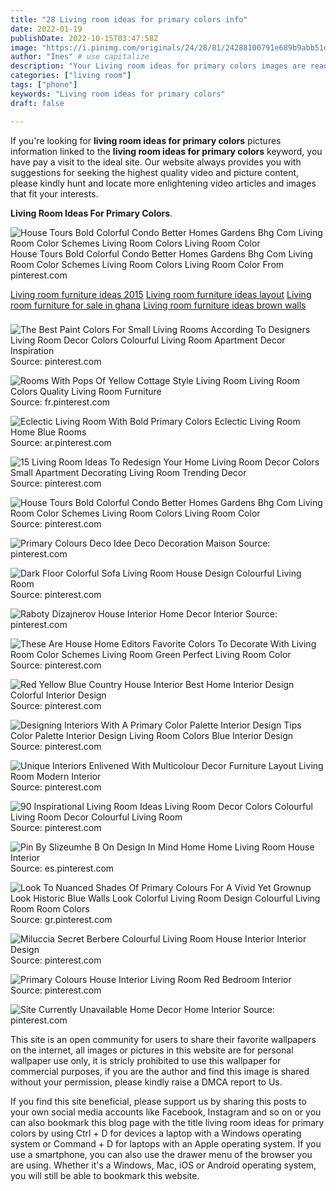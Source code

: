 ```yaml
---
title: "28 Living room ideas for primary colors info"
date: 2022-01-19
publishDate: 2022-10-15T03:47:58Z
image: "https://i.pinimg.com/originals/24/28/81/24288100791e689b9abb51d206592080.jpg"
author: "Ines" # use capitalize
description: "Your Living room ideas for primary colors images are ready in this website. Living room ideas for primary colors are a topic that is being searched for and liked by netizens today. You can Get the Living room ideas for primary colors files here. Get all royalty-free images."
categories: ["living room"]
tags: ["phone"]
keywords: "Living room ideas for primary colors"
draft: false

---
```


If you're looking for **living room ideas for primary colors** pictures information linked to the **living room ideas for primary colors** keyword, you have pay a visit to the ideal  site.  Our website always  provides you with  suggestions  for seeking  the highest  quality video and picture  content, please kindly hunt and locate more enlightening video articles and images  that fit your interests.

**Living Room Ideas For Primary Colors**. 

![House Tours Bold Colorful Condo Better Homes Gardens Bhg Com Living Room Color Schemes Living Room Colors Living Room Color](https://i.pinimg.com/564x/31/3a/19/313a1908f35a85eca117afe11a8d848e--blue-color-schemes-color-combos.jpg "House Tours Bold Colorful Condo Better Homes Gardens Bhg Com Living Room Color Schemes Living Room Colors Living Room Color")
House Tours Bold Colorful Condo Better Homes Gardens Bhg Com Living Room Color Schemes Living Room Colors Living Room Color From pinterest.com

[Living room furniture ideas 2015](/living-room-furniture-ideas-2015/)
[Living room furniture ideas layout](/living-room-furniture-ideas-layout/)
[Living room furniture for sale in ghana](/living-room-furniture-for-sale-in-ghana/)
[Living room furniture ideas brown walls](/living-room-furniture-ideas-brown-walls/)



### 

 


![The Best Paint Colors For Small Living Rooms According To Designers Living Room Decor Colors Colourful Living Room Apartment Decor Inspiration](https://i.pinimg.com/736x/86/35/f8/8635f88a4de63251767db392bf03dc60--bold-living-room-colorful-living-rooms.jpg "The Best Paint Colors For Small Living Rooms According To Designers Living Room Decor Colors Colourful Living Room Apartment Decor Inspiration")
Source: pinterest.com

 

![Rooms With Pops Of Yellow Cottage Style Living Room Living Room Colors Quality Living Room Furniture](https://i.pinimg.com/originals/c6/35/3c/c6353cb04eb22557e9ab0288efa0205d.jpg "Rooms With Pops Of Yellow Cottage Style Living Room Living Room Colors Quality Living Room Furniture")
Source: fr.pinterest.com

 

![Eclectic Living Room With Bold Primary Colors Eclectic Living Room Home Blue Rooms](https://i.pinimg.com/originals/e0/cc/e2/e0cce27b057fd3a4220cdc10466b6331.jpg "Eclectic Living Room With Bold Primary Colors Eclectic Living Room Home Blue Rooms")
Source: ar.pinterest.com

 

![15 Living Room Ideas To Redesign Your Home Living Room Decor Colors Small Apartment Decorating Living Room Trending Decor](https://i.pinimg.com/originals/d1/3f/3d/d13f3d152445aa43db05e863b69d4722.jpg "15 Living Room Ideas To Redesign Your Home Living Room Decor Colors Small Apartment Decorating Living Room Trending Decor")
Source: pinterest.com

 

![House Tours Bold Colorful Condo Better Homes Gardens Bhg Com Living Room Color Schemes Living Room Colors Living Room Color](https://i.pinimg.com/564x/31/3a/19/313a1908f35a85eca117afe11a8d848e--blue-color-schemes-color-combos.jpg "House Tours Bold Colorful Condo Better Homes Gardens Bhg Com Living Room Color Schemes Living Room Colors Living Room Color")
Source: pinterest.com

 

![Primary Colours Deco Idee Deco Decoration Maison](https://i.pinimg.com/originals/a6/a2/53/a6a2538a9246151f0c36d2cd94538bd7.jpg "Primary Colours Deco Idee Deco Decoration Maison")
Source: pinterest.com

 

![Dark Floor Colorful Sofa Living Room House Design Colourful Living Room](https://i.pinimg.com/originals/5a/f6/71/5af671f3b5fdf217eb9783d914028305.jpg "Dark Floor Colorful Sofa Living Room House Design Colourful Living Room")
Source: pinterest.com

 

![Raboty Dizajnerov House Interior Home Decor Interior](https://i.pinimg.com/736x/8f/86/b6/8f86b6aca3f4e3ec9c152c9cb908fbbf.jpg "Raboty Dizajnerov House Interior Home Decor Interior")
Source: pinterest.com

 

![These Are House Home Editors Favorite Colors To Decorate With Living Room Color Schemes Living Room Green Perfect Living Room Color](https://i.pinimg.com/736x/93/32/56/933256e463c9e8774800c601eecb2354.jpg "These Are House Home Editors Favorite Colors To Decorate With Living Room Color Schemes Living Room Green Perfect Living Room Color")
Source: pinterest.com

 

![Red Yellow Blue Country House Interior Best Home Interior Design Colorful Interior Design](https://i.pinimg.com/originals/6c/b5/6b/6cb56bb47c638cda9e2883864e37091e.jpg "Red Yellow Blue Country House Interior Best Home Interior Design Colorful Interior Design")
Source: pinterest.com

 

![Designing Interiors With A Primary Color Palette Interior Design Tips Color Palette Interior Design Living Room Colors Blue Interior Design](https://i.pinimg.com/originals/33/9a/ca/339acaa35cfe200b9451cb5edea86c00.jpg "Designing Interiors With A Primary Color Palette Interior Design Tips Color Palette Interior Design Living Room Colors Blue Interior Design")
Source: pinterest.com

 

![Unique Interiors Enlivened With Multicolour Decor Furniture Layout Living Room Modern Interior](https://i.pinimg.com/736x/7b/b1/e7/7bb1e7dcb82f366379f1a3824e12662e.jpg "Unique Interiors Enlivened With Multicolour Decor Furniture Layout Living Room Modern Interior")
Source: pinterest.com

 

![90 Inspirational Living Room Ideas Living Room Decor Colors Colourful Living Room Decor Colourful Living Room](https://i.pinimg.com/736x/5c/56/39/5c563988ad781183807ce38ea78c22d1.jpg "90 Inspirational Living Room Ideas Living Room Decor Colors Colourful Living Room Decor Colourful Living Room")
Source: pinterest.com

 

![Pin By Slizeumhe B On Design In Mind Home Home Living Room House Interior](https://i.pinimg.com/originals/af/b0/88/afb0887047ddc99b98296e2d51e24bd6.jpg "Pin By Slizeumhe B On Design In Mind Home Home Living Room House Interior")
Source: es.pinterest.com

 

![Look To Nuanced Shades Of Primary Colours For A Vivid Yet Grownup Look Historic Blue Walls Look Colorful Living Room Design Colourful Living Room Room Colors](https://i.pinimg.com/originals/ba/16/6e/ba166e3df4e8f08307a21b6d6e61687f.jpg "Look To Nuanced Shades Of Primary Colours For A Vivid Yet Grownup Look Historic Blue Walls Look Colorful Living Room Design Colourful Living Room Room Colors")
Source: gr.pinterest.com

 

![Miluccia Secret Berbere Colourful Living Room House Interior Interior Design](https://i.pinimg.com/originals/db/1f/13/db1f133bd628674ca1768e081449f870.jpg "Miluccia Secret Berbere Colourful Living Room House Interior Interior Design")
Source: pinterest.com

 

![Primary Colours House Interior Living Room Red Bedroom Interior](https://i.pinimg.com/originals/ea/4c/d2/ea4cd2185615fd221a2302f0da4ba0a0.jpg "Primary Colours House Interior Living Room Red Bedroom Interior")
Source: pinterest.com

 

![Site Currently Unavailable Home Decor Home Interior](https://i.pinimg.com/originals/24/28/81/24288100791e689b9abb51d206592080.jpg "Site Currently Unavailable Home Decor Home Interior")
Source: pinterest.com

 

This site is an open community for users to share their favorite wallpapers on the internet, all images or pictures in this website are for personal wallpaper use only, it is stricly prohibited to use this wallpaper for commercial purposes, if you are the author and find this image is shared without your permission, please kindly raise a DMCA report to Us.

If you find this site beneficial, please support us by sharing this posts to your own social media accounts like Facebook, Instagram and so on or you can also bookmark this blog page with the title living room ideas for primary colors by using Ctrl + D for devices a laptop with a Windows operating system or Command + D for laptops with an Apple operating system. If you use a smartphone, you can also use the drawer menu of the browser you are using. Whether it's a Windows, Mac, iOS or Android operating system, you will still be able to bookmark this website.
